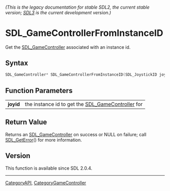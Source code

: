###### (This is the legacy documentation for stable SDL2, the current stable version; [SDL3](https://wiki.libsdl.org/SDL3/) is the current development version.)
# SDL_GameControllerFromInstanceID

Get the [SDL_GameController](SDL_GameController) associated with an instance id.

## Syntax

```c
SDL_GameController* SDL_GameControllerFromInstanceID(SDL_JoystickID joyid);

```

## Function Parameters

|               |                                                                         |
| ------------- | ----------------------------------------------------------------------- |
| **joyid**     | the instance id to get the [SDL_GameController](SDL_GameController) for |

## Return Value

Returns an [SDL_GameController](SDL_GameController) on success or NULL on
failure; call [SDL_GetError](SDL_GetError)() for more information.

## Version

This function is available since SDL 2.0.4.

----
[CategoryAPI](CategoryAPI), [CategoryGameController](CategoryGameController)


